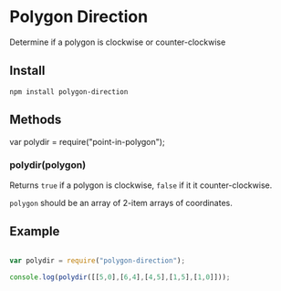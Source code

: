 # Polygon Direction

Determine if a polygon is clockwise or counter-clockwise

## Install

````
npm install polygon-direction
````

## Methods

var polydir = require("point-in-polygon");

### polydir(polygon)

Returns `true` if a polygon is clockwise, `false` if it it counter-clockwise.

`polygon` should be an array of 2-item arrays of coordinates.

## Example

```` javascript

var polydir = require("polygon-direction");

console.log(polydir([[5,0],[6,4],[4,5],[1,5],[1,0]]));

````